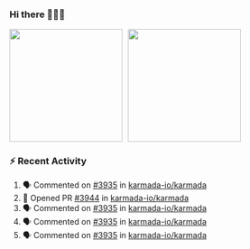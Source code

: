 ### Hi there 👋👋👋

<div style="display: flex; gap: 10px;">
  <img height="200px" src="https://github-readme-stats.vercel.app/api?username=Vacant2333&show_icons=true&theme=flag-india&count_private=true&hide_rank=true&include_all_commits=true">
  <img height="200px" src="https://github-readme-stats.vercel.app/api/top-langs/?username=Vacant2333&layout=donut">
</div>

### :zap: Recent Activity

<!--START_SECTION:activity-->
1. 🗣 Commented on [#3935](https://github.com/karmada-io/karmada/issues/3935#issuecomment-1678601595) in [karmada-io/karmada](https://github.com/karmada-io/karmada)
2. 💪 Opened PR [#3944](https://github.com/karmada-io/karmada/pull/3944) in [karmada-io/karmada](https://github.com/karmada-io/karmada)
3. 🗣 Commented on [#3935](https://github.com/karmada-io/karmada/issues/3935#issuecomment-1678323853) in [karmada-io/karmada](https://github.com/karmada-io/karmada)
4. 🗣 Commented on [#3935](https://github.com/karmada-io/karmada/issues/3935#issuecomment-1676928214) in [karmada-io/karmada](https://github.com/karmada-io/karmada)
5. 🗣 Commented on [#3935](https://github.com/karmada-io/karmada/issues/3935#issuecomment-1676825993) in [karmada-io/karmada](https://github.com/karmada-io/karmada)
<!--END_SECTION:activity-->

